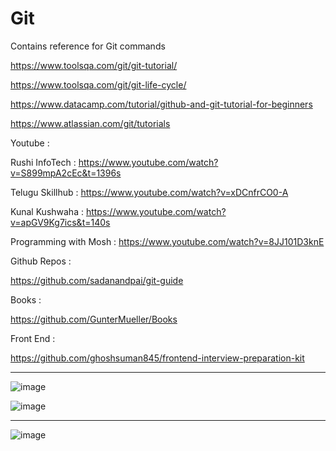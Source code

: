 # Git

Contains reference for Git commands



https://www.toolsqa.com/git/git-tutorial/

https://www.toolsqa.com/git/git-life-cycle/


https://www.datacamp.com/tutorial/github-and-git-tutorial-for-beginners

https://www.atlassian.com/git/tutorials

Youtube :

Rushi InfoTech :  https://www.youtube.com/watch?v=S899mpA2cEc&t=1396s

Telugu Skillhub :  https://www.youtube.com/watch?v=xDCnfrCO0-A

Kunal Kushwaha :  https://www.youtube.com/watch?v=apGV9Kg7ics&t=140s

Programming with Mosh :  https://www.youtube.com/watch?v=8JJ101D3knE

Github Repos :

https://github.com/sadanandpai/git-guide

Books :

https://github.com/GunterMueller/Books

Front End :

https://github.com/ghoshsuman845/frontend-interview-preparation-kit


**********************

![image](https://github.com/user-attachments/assets/90adb0d1-67e3-4ab5-b864-ca9a143d26e9)

![image](https://github.com/user-attachments/assets/c0d39425-5c4b-49a0-a5b7-9c2211d0b903)



**********************

![image](https://github.com/user-attachments/assets/8c674453-c292-4803-9a03-32a98b7f31a3)



